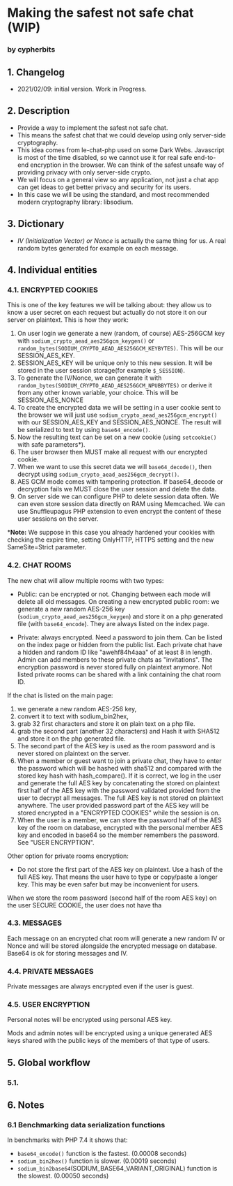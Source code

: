 # Making the safest not safe chat (WIP)

### by cypherbits

## 1. Changelog

- 2021/02/09: initial version. Work in Progress.

## 2. Description

- Provide a way to implement the safest not safe chat. 
- This means the safest chat that we could develop using only server-side cryptography.
- This idea comes from le-chat-php used on some Dark Webs. Javascript is most of the time disabled, so we cannot use it for real safe end-to-end encryption in the browser. We can think of the safest unsafe way of providing privacy with only server-side crypto.
- We will focus on a general view so any application, not just a chat app can get ideas to get better privacy and security for its users.
- In this case we will be using the standard, and most recommended modern cryptography library: libsodium.

## 3. Dictionary

- _IV (Initialization Vector) or Nonce_ is actually the same thing for us. A real random bytes generated for example on each message.

## 4. Individual entities

### 4.1. ENCRYPTED COOKIES

This is one of the key features we will be talking about: they allow us to know a user secret on each request but actually do not store it on our server on plaintext. This is how they work:

1. On user login we generate a new (random, of course) AES-256GCM key with `sodium_crypto_aead_aes256gcm_keygen()` or `random_bytes(SODIUM_CRYPTO_AEAD_AES256GCM_KEYBYTES)`. This will be our SESSION_AES_KEY.
2. SESSION_AES_KEY will be unique only to this new session. It will be stored in the user session storage(for example `$_SESSION`).
3. To generate the IV/Nonce, we can generate it with `random_bytes(SODIUM_CRYPTO_AEAD_AES256GCM_NPUBBYTES)` or derive it from any other known variable, your choice. This will be SESSION_AES_NONCE
4. To create the encrypted data we will be setting in a user cookie sent to the browser we will just use `sodium_crypto_aead_aes256gcm_encrypt()` with our SESSION_AES_KEY and SESSION_AES_NONCE. The result will be serialized to text by using `base64_encode()`.
5. Now the resulting text can be set on a new cookie (using `setcookie()` with safe parameters*).
6. The user browser then MUST make all request with our encrypted cookie.
7. When we want to use this secret data we will `base64_decode()`, then decrypt using `sodium_crypto_aead_aes256gcm_decrypt()`.
8. AES GCM mode comes with tampering protection. If base64_decode or decryption fails we MUST close the user session and delete the data.
9. On server side we can configure PHP to delete session data often. We can even store session data directly on RAM using Memcached. We can use Snuffleupagus PHP extension to even encrypt the content of these user sessions on the server.

***Note:** We suppose in this case you already hardened your cookies with checking the expire time, setting OnlyHTTP, HTTPS setting and the new SameSite=Strict parameter.

### 4.2. CHAT ROOMS

The new chat will allow multiple rooms with two types:

- Public: can be encrypted or not. Changing between each mode will delete all old messages. On creating a new encrypted public room: we generate a new random AES-256 key (`sodium_crypto_aead_aes256gcm_keygen`) and store it on a php generated file (with `base64_encode`). They are always listed on the index page.

- Private: always encrypted. Need a password to join them. Can be listed on the index page or hidden from the public list. Each private chat have a hidden and random ID like "awehf84h4aaa" of at least 8 in length. Admin can add members to these private chats as "invitations". The encryption password is never stored fully on plaintext anymore. Not listed private rooms can be shared with a link containing the chat room ID.

If the chat is listed on the main page:
1. we generate a new random AES-256 key,
2. convert it to text with sodium_bin2hex,
3. grab 32 first characters and store it on plain text on a php file.
4. grab the second part (another 32 characters) and Hash it with SHA512 and store it on the php generated file.
5. The second part of the AES key is used as the room password and is never stored on plaintext on the server.
6. When a member or guest want to join a private chat, they have to enter the password which will be hashed with sha512 and compared with the stored key hash with hash_compare(). If it is correct, we log in the user and generate the full AES key by concatenating the stored on plaintext first half of the AES key with the password validated provided from the user to decrypt all messages. The full AES key is not stored on plaintext anywhere. The user provided password part of the AES key will be stored encrypted in a "ENCRYPTED COOKIES" while the session is on.
7. When the user is a member, we can store the password half of the AES key of the room on database, encrypted with the personal member AES key and encoded in base64 so the member remembers the password. See "USER ENCRYPTION".

Other option for private rooms encryption:
- Do not store the first part of the AES key on plaintext. Use a hash of the full AES key. That means the user have to type or copy/paste a longer key. This may be even safer but may be inconvenient for users.

When we store the room password (second half of the room AES key) on the user SECURE COOKIE, the user does not have tha

### 4.3. MESSAGES

Each message on an encrypted chat room will generate a new random IV or Nonce and will be stored alongside the encrypted message on database. Base64 is ok for storing messages and IV.

### 4.4. PRIVATE MESSAGES

Private messages are always encrypted even if the user is guest.

### 4.5. USER ENCRYPTION

Personal notes will be encrypted using personal AES key.

Mods and admin notes will be encrypted using a unique generated AES keys shared with the public keys of the members of that type of users.

## 5. Global workflow

### 5.1. 

## 6. Notes
### 6.1 Benchmarking data serialization functions
In benchmarks with PHP 7.4 it shows that:
- `base64_encode()` function is the fastest. (0.00008 seconds)
- `sodium_bin2hex()` function is slower. (0.00019 seconds)
- `sodium_bin2base64`(SODIUM_BASE64_VARIANT_ORIGINAL) function is the slowest. (0.00050 seconds)